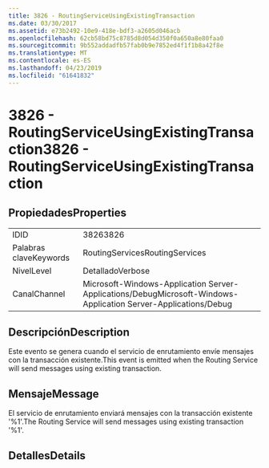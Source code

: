 ```yaml
---
title: 3826 - RoutingServiceUsingExistingTransaction
ms.date: 03/30/2017
ms.assetid: e73b2492-10e9-418e-bdf3-a2605d046acb
ms.openlocfilehash: 62cb58bd75c8785d8d054d350f0a650a8e80faa0
ms.sourcegitcommit: 9b552addadfb57fab0b9e7852ed4f1f1b8a42f8e
ms.translationtype: MT
ms.contentlocale: es-ES
ms.lasthandoff: 04/23/2019
ms.locfileid: "61641832"
---
```

# <a name="3826---routingserviceusingexistingtransaction"></a><span data-ttu-id="3c364-102">3826 - RoutingServiceUsingExistingTransaction</span><span class="sxs-lookup"><span data-stu-id="3c364-102">3826 - RoutingServiceUsingExistingTransaction</span></span>
## <a name="properties"></a><span data-ttu-id="3c364-103">Propiedades</span><span class="sxs-lookup"><span data-stu-id="3c364-103">Properties</span></span>  
  
|||  
|-|-|  
|<span data-ttu-id="3c364-104">ID</span><span class="sxs-lookup"><span data-stu-id="3c364-104">ID</span></span>|<span data-ttu-id="3c364-105">3826</span><span class="sxs-lookup"><span data-stu-id="3c364-105">3826</span></span>|  
|<span data-ttu-id="3c364-106">Palabras clave</span><span class="sxs-lookup"><span data-stu-id="3c364-106">Keywords</span></span>|<span data-ttu-id="3c364-107">RoutingServices</span><span class="sxs-lookup"><span data-stu-id="3c364-107">RoutingServices</span></span>|  
|<span data-ttu-id="3c364-108">Nivel</span><span class="sxs-lookup"><span data-stu-id="3c364-108">Level</span></span>|<span data-ttu-id="3c364-109">Detallado</span><span class="sxs-lookup"><span data-stu-id="3c364-109">Verbose</span></span>|  
|<span data-ttu-id="3c364-110">Canal</span><span class="sxs-lookup"><span data-stu-id="3c364-110">Channel</span></span>|<span data-ttu-id="3c364-111">Microsoft-Windows-Application Server-Applications/Debug</span><span class="sxs-lookup"><span data-stu-id="3c364-111">Microsoft-Windows-Application Server-Applications/Debug</span></span>|  
  
## <a name="description"></a><span data-ttu-id="3c364-112">Descripción</span><span class="sxs-lookup"><span data-stu-id="3c364-112">Description</span></span>  
 <span data-ttu-id="3c364-113">Este evento se genera cuando el servicio de enrutamiento envíe mensajes con la transacción existente.</span><span class="sxs-lookup"><span data-stu-id="3c364-113">This event is emitted when the Routing Service will send messages using existing transaction.</span></span>  
  
## <a name="message"></a><span data-ttu-id="3c364-114">Mensaje</span><span class="sxs-lookup"><span data-stu-id="3c364-114">Message</span></span>  
 <span data-ttu-id="3c364-115">El servicio de enrutamiento enviará mensajes con la transacción existente '%1'.</span><span class="sxs-lookup"><span data-stu-id="3c364-115">The Routing Service will send messages using existing transaction '%1'.</span></span>  
  
## <a name="details"></a><span data-ttu-id="3c364-116">Detalles</span><span class="sxs-lookup"><span data-stu-id="3c364-116">Details</span></span>

